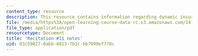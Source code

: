 ```yaml
---
content_type: resource
description: This resource contains information regarding dynamic insurance.
file: /media/https%3A/open-learning-course-data-rc.s3.amazonaws.com/14-471-public-economics-i-fall-2012/83c598270abb88137b1cbb7999ef778c_MIT14_471F12_recnotes11.pdf
file_type: application/pdf
resourcetype: Document
title: 'Recitation #11 notes'
uid: 83c59827-0abb-8813-7b1c-bb7999ef778c
---
```


